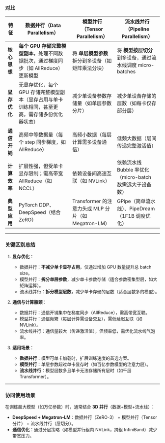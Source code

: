 ### 对比

| **特征**                | **数据并行（Data Parallelism）**                                                                 | **模型并行（Tensor Parallelism）**                                              | **流水线并行（Pipeline Parallelism）**                                           |
|-------------------------|-------------------------------------------------------------------------------------------------|---------------------------------------------------------------------------------|---------------------------------------------------------------------------------|
| **核心思想**            | **每个 GPU 存储完整模型副本**，处理不同数据批次，通过梯度同步（如 AllReduce）更新模型           | 将 **单层模型参数** 拆分到多设备（如矩阵乘法分块）                              | 将 **模型按层切分** 到多设备，通过流水线调度 micro-batches                       |
| **显存优化**            | 无显存优化，每个 GPU 存储完整模型副本（显存占用与单卡训练相同，甚至更高，需存储多份优化器状态） | 减少单设备参数存储量（如单层参数分片）                                          | 减少单设备存储的层数（如每卡仅存部分层）                                        |
| **通信开销**            | 高频中等数据量（每个 step 同步梯度，如 AllReduce）                                              | 高频小数据（每层计算需多设备通信）                                              | 低频大数据（层间传递完整激活值）                                                |
| **计算效率**            | 扩展性强，但受单卡显存限制；需高带宽 AllReduce（如 NCCL）                                      | 依赖设备间高速互联（如 NVLink）                                                 | 依赖流水线 Bubble 率优化（micro-batch 数需远大于设备数）                        |
| **典型应用**            | PyTorch DDP、DeepSpeed（结合 ZeRO）                                                             | Transformer 的注意力头或 MLP 分片（如 Megatron-LM）                            | GPipe（简单流水线）、PipeDream（1F1B 调度优化）                                 |

---

### **关键区别总结**
1. **显存优化**：
   - 数据并行：**不减少单卡显存占用**，仅通过增加 GPU 数量提升总 batch size。
   - 模型并行：**拆分单层参数**，减少单卡参数存储（适合参数密集型层，如大矩阵运算）。
   - 流水线并行：**拆分模型层数**，减少单卡存储的层数（适合层数多的模型）。

2. **通信与计算瓶颈**：
   - 数据并行：通信开销集中在梯度同步（AllReduce），需高带宽互联。
   - 模型并行：通信频繁（每层计算需设备交互），需低延迟互联（如 NVLink）。
   - 流水线并行：通信量较大（传递激活值），但频率低，需优化流水线气泡率。

3. **适用场景**：
   - **数据并行**：模型可单卡加载时，扩展训练速度的首选方案。
   - **模型并行**：单层参数超过单卡显存时（如百亿参数模型的注意力层）。
   - **流水线并行**：模型层数多且单卡无法存储所有层时（如千层 Transformer）。

---

### **协同使用场景**
在训练超大模型（如万亿参数）时，通常结合 **3D 并行**（数据+模型+流水线）：
- **DeepSpeed + Megatron-LM**：数据并行（ZeRO-3） + 模型并行（Tensor分片） + 流水线并行（层切分）。
- **通信优化**：通过分层策略（如模型并行组内 NVLink，跨组 InfiniBand）减少带宽压力。
